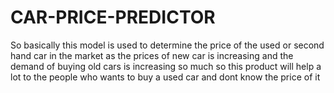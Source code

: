 # CAR-PRICE-PREDICTOR


So basically this model is used to determine the price of the used or second hand car in the market as the prices of new car is increasing and the demand of buying old cars is increasing so much so this product will help a lot to the people who wants to buy a used car and dont know the price of it
